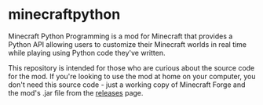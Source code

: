 # minecraftpython
Minecraft Python Programming is a mod for Minecraft that provides a Python API allowing users to customize their Minecraft worlds in real time while playing using Python code they've written.

This repository is intended for those who are curious about the source code for the mod.  If you're looking to use the mod at home on your computer, you don't need this source code - just a working copy of Minecraft Forge and the mod's .jar file from the [releases](https://github.com/minecraftpython/minecraftpython-mc1.7.2/releases) page.
